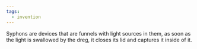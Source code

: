 ```yaml
---
tags:
  - invention
---
```

Syphons are devices that are funnels with light sources in them, as soon as the light is swallowed by the dreg, it closes its lid and captures it inside of it.